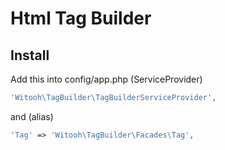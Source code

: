 <h1>Html Tag Builder</h1>

<h2>Install</h2>

Add this into config/app.php (ServiceProvider)

```php
'Witooh\TagBuilder\TagBuilderServiceProvider',
```

and (alias)

```php
'Tag' => 'Witooh\TagBuilder\Facades\Tag',
```
